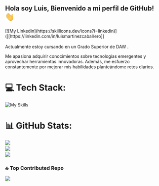 <br />
<h2>Hola soy Luis, Bienvenido a mi perfil de GitHub! <img src="https://github.com/LuisitoLuis/LuisitoLuis/blob/main/Gifs/Hi.gif" width="30"></h2>
[![My Linkedin](https://skillicons.dev/icons?i=linkedin)]([[https://linkedin.com/in/luismartinezcabañero]]
<br />

<br />
Actualmente estoy cursando en un  Grado Superior de DAW .

Me apasiona adquirir conocimientos sobre tecnologías emergentes y aprovechar herramientas innovadoras. Además, me esfuerzo constantemente por mejorar mis habilidades planteándome retos diarios.
<br />
# 💻 Tech Stack:
![My Skills](https://skillicons.dev/icons?i=html,js,ts,css,vercel,astro,tailwind,py,figma,githubactions,react,mongodb,netlify)
# 📊 GitHub Stats:
![](https://github-readme-stats.vercel.app/api?username=LuisitoLuis&theme=catppuccin_mocha&hide_border=false&include_all_commits=true&count_private=true)<br/>
![](https://nirzak-streak-stats.vercel.app/?user=LuisitoLuis&theme=catppuccin_mocha&hide_border=false)<br/>
![](https://github-readme-stats.vercel.app/api/top-langs/?username=LuisitoLuis&theme=catppuccin_mocha&hide_border=false&include_all_commits=true&count_private=true&layout=compact)

### 🔝 Top Contributed Repo
![](https://github-contributor-stats.vercel.app/api?username=LuisitoLuis&limit=5&theme=catppuccin_mocha&combine_all_yearly_contributions=true)
